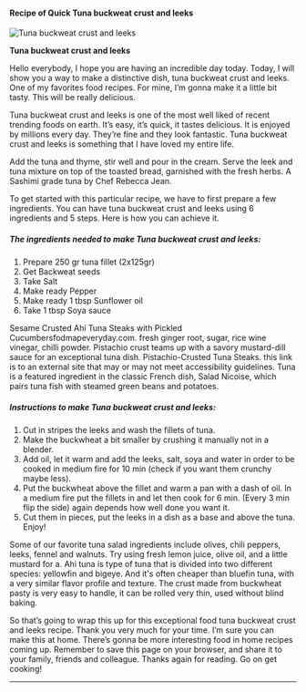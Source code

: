             

#### Recipe of Quick Tuna buckweat crust and leeks

![Tuna buckweat crust and leeks](https://img-global.cpcdn.com/recipes/e64dbcec9d52de07/751x532cq70/tuna-buckweat-crust-and-leeks-recipe-main-photo.jpg)

**Tuna buckweat crust and leeks**

Hello everybody, I hope you are having an incredible day today. Today, I will show you a way to make a distinctive dish, tuna buckweat crust and leeks. One of my favorites food recipes. For mine, I’m gonna make it a little bit tasty. This will be really delicious.

Tuna buckweat crust and leeks is one of the most well liked of recent trending foods on earth. It’s easy, it’s quick, it tastes delicious. It is enjoyed by millions every day. They’re fine and they look fantastic. Tuna buckweat crust and leeks is something that I have loved my entire life.

Add the tuna and thyme, stir well and pour in the cream. Serve the leek and tuna mixture on top of the toasted bread, garnished with the fresh herbs. A Sashimi grade tuna by Chef Rebecca Jean.

To get started with this particular recipe, we have to first prepare a few ingredients. You can have tuna buckweat crust and leeks using 6 ingredients and 5 steps. Here is how you can achieve it.

##### The ingredients needed to make Tuna buckweat crust and leeks:

1.  Prepare 250 gr tuna fillet (2x125gr)
2.  Get Backweat seeds
3.  Take Salt
4.  Make ready Pepper
5.  Make ready 1 tbsp Sunflower oil
6.  Take 1 tbsp Soya sauce

Sesame Crusted Ahi Tuna Steaks with Pickled Cucumbersfodmapeveryday.com. fresh ginger root, sugar, rice wine vinegar, chilli powder. Pistachio crust teams up with a savory mustard-dill sauce for an exceptional tuna dish. Pistachio-Crusted Tuna Steaks. this link is to an external site that may or may not meet accessibility guidelines. Tuna is a featured ingredient in the classic French dish, Salad Nicoise, which pairs tuna fish with steamed green beans and potatoes.

##### Instructions to make Tuna buckweat crust and leeks:

1.  Cut in stripes the leeks and wash the fillets of tuna.
2.  Make the buckwheat a bit smaller by crushing it manually not in a blender.
3.  Add oil, let it warm and add the leeks, salt, soya and water in order to be cooked in medium fire for 10 min (check if you want them crunchy maybe less).
4.  Put the buckwheat above the fillet and warm a pan with a dash of oil. In a medium fire put the fillets in and let then cook for 6 min. (Every 3 min flip the side) again depends how well done you want it.
5.  Cut them in pieces, put the leeks in a dish as a base and above the tuna. Enjoy!

Some of our favorite tuna salad ingredients include olives, chili peppers, leeks, fennel and walnuts. Try using fresh lemon juice, olive oil, and a little mustard for a. Ahi tuna is type of tuna that is divided into two different species: yellowfin and bigeye. And it's often cheaper than bluefin tuna, with a very similar flavor profile and texture. The crust made from buckwheat pasty is very easy to handle, it can be rolled very thin, used without blind baking.

So that’s going to wrap this up for this exceptional food tuna buckweat crust and leeks recipe. Thank you very much for your time. I’m sure you can make this at home. There’s gonna be more interesting food in home recipes coming up. Remember to save this page on your browser, and share it to your family, friends and colleague. Thanks again for reading. Go on get cooking!

* * *